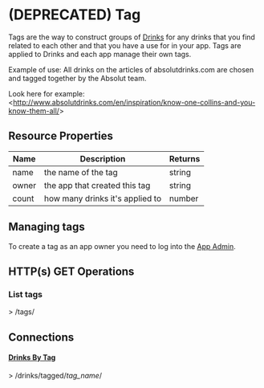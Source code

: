 (DEPRECATED) ﻿Tag
=========
Tags are the way to construct groups of [Drinks][] for any drinks that you find related to each other and that you have a use for in your app. Tags are applied to Drinks and each app manage their own tags. 

Example of use: All drinks on the articles of absolutdrinks.com are chosen and tagged together by the Absolut team. 

Look here for example: &lt;http://www.absolutdrinks.com/en/inspiration/know-one-collins-and-you-know-them-all/&gt;

## Resource Properties
Name|Description|Returns
--- | --- | ---
name|the name of the tag|string
owner|the app that created this tag|string
count|how many drinks it's applied to|number

## Managing tags
To create a tag as an app owner you need to log into the [App Admin][].

## HTTP(s) GET Operations
### List tags

&gt; /tags/

## Connections
#### [Drinks By Tag][Drinks]

&gt; /drinks/tagged/*tag_name*/

[Drinks]: /drinks-api/docs/v2/drinks
[App Admin]: /app/login
